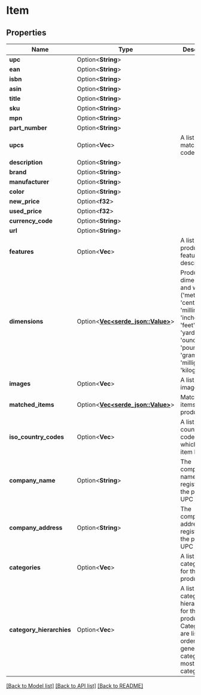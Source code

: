 # Item

## Properties

Name | Type | Description | Notes
------------ | ------------- | ------------- | -------------
**upc** | Option<**String**> |  | [optional]
**ean** | Option<**String**> |  | [optional]
**isbn** | Option<**String**> |  | [optional]
**asin** | Option<**String**> |  | [optional]
**title** | Option<**String**> |  | [optional]
**sku** | Option<**String**> |  | [optional]
**mpn** | Option<**String**> |  | [optional]
**part_number** | Option<**String**> |  | [optional]
**upcs** | Option<**Vec<String>**> | A list of matching upc codes. | [optional]
**description** | Option<**String**> |  | [optional]
**brand** | Option<**String**> |  | [optional]
**manufacturer** | Option<**String**> |  | [optional]
**color** | Option<**String**> |  | [optional]
**new_price** | Option<**f32**> |  | [optional]
**used_price** | Option<**f32**> |  | [optional]
**currency_code** | Option<**String**> |  | [optional]
**url** | Option<**String**> |  | [optional]
**features** | Option<**Vec<String>**> | A list of product feature descriptions. | [optional]
**dimensions** | Option<[**Vec<serde_json::Value>**](serde_json::Value.md)> | Product dimensions and weight.  ('meters', 'centimeters', 'millimeters', 'inches', 'feet', 'yards', 'ounces', 'pounds', 'grams', 'milligrams', 'kilograms') | [optional]
**images** | Option<**Vec<String>**> | A list product images. | [optional]
**matched_items** | Option<[**Vec<serde_json::Value>**](serde_json::Value.md)> | Matched items for this product. | [optional]
**iso_country_codes** | Option<**Vec<String>**> | A list of country codes from which this item belongs. | [optional]
**company_name** | Option<**String**> | The company name registered to the product's UPC or EAN. | [optional]
**company_address** | Option<**String**> | The company address registered to the product's UPC or EAN. | [optional]
**categories** | Option<**Vec<String>**> | A list of categories for this product. | [optional]
**category_hierarchies** | Option<**Vec<String>**> | A list of category hierarchies for this product. Categories are listed in order of generic category to most specific category. | [optional]

[[Back to Model list]](../README.md#documentation-for-models) [[Back to API list]](../README.md#documentation-for-api-endpoints) [[Back to README]](../README.md)


